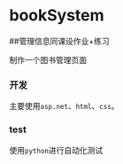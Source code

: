 # bookSystem
##管理信息同课设作业+练习

制作一个图书管理页面
### 开发
主要使用`asp.net`、`html`、`css`。
### test
使用`python`进行自动化测试
